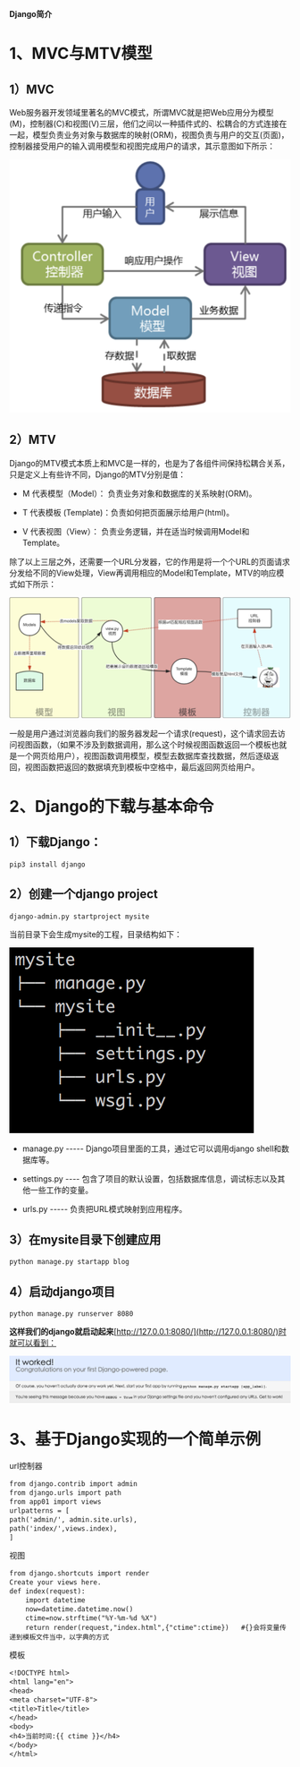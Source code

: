 **Django简介**

# 1、MVC与MTV模型

## 1）MVC

Web服务器开发领域里著名的MVC模式，所谓MVC就是把Web应用分为模型(M)，控制器(C)和视图(V)三层，他们之间以一种插件式的、松耦合的方式连接在一起，模型负责业务对象与数据库的映射(ORM)，视图负责与用户的交互(页面)，控制器接受用户的输入调用模型和视图完成用户的请求，其示意图如下所示：

![](images/WEBRESOURCE3b4be9c926ad31c7f49cc7b7cc0ff248截图.png)

## 2）MTV

Django的MTV模式本质上和MVC是一样的，也是为了各组件间保持松耦合关系，只是定义上有些许不同，Django的MTV分别是值：

- M 代表模型（Model）： 负责业务对象和数据库的关系映射(ORM)。

- T 代表模板 (Template)：负责如何把页面展示给用户(html)。

- V 代表视图（View）：   负责业务逻辑，并在适当时候调用Model和Template。

除了以上三层之外，还需要一个URL分发器，它的作用是将一个个URL的页面请求分发给不同的View处理，View再调用相应的Model和Template，MTV的响应模式如下所示：

![](images/WEBRESOURCEa44086ea373c428584e4b862300ccce5截图.png)

一般是用户通过浏览器向我们的服务器发起一个请求(request)，这个请求回去访问视图函数，（如果不涉及到数据调用，那么这个时候视图函数返回一个模板也就是一个网页给用户），视图函数调用模型，模型去数据库查找数据，然后逐级返回，视图函数把返回的数据填充到模板中空格中，最后返回网页给用户。

# 2、Django的下载与基本命令

## 1）下载Django：

```
pip3 install django
```

## 2）创建一个django project

```
django-admin.py startproject mysite
```

当前目录下会生成mysite的工程，目录结构如下：

![](images/WEBRESOURCE7be2febebb1c62239559a378a4901aea截图.png)

- manage.py ----- Django项目里面的工具，通过它可以调用django shell和数据库等。

- settings.py ---- 包含了项目的默认设置，包括数据库信息，调试标志以及其他一些工作的变量。

- urls.py ----- 负责把URL模式映射到应用程序。

## 3）在mysite目录下创建应用

```
python manage.py startapp blog
```

## 4）启动django项目

```
python manage.py runserver 8080
```

**这样我们的django就启动起来**[http://127.0.0.1:8080/](http://127.0.0.1:8080/)时就可以看到：

![](images/WEBRESOURCE756a65ef55678065b769fa104421b210截图.png)

# 3、基于Django实现的一个简单示例

url控制器

```
from django.contrib import admin
from django.urls import path
from app01 import views
urlpatterns = [
path('admin/', admin.site.urls),
path('index/',views.index),
]
```

视图

```
from django.shortcuts import render
Create your views here.
def index(request):
    import datetime
    now=datetime.datetime.now()
    ctime=now.strftime("%Y-%m-%d %X")
    return render(request,"index.html",{"ctime":ctime})   #{}会将变量传递到模板文件当中，以字典的方式
```

模板

```
<!DOCTYPE html>
<html lang="en">
<head>
<meta charset="UTF-8">
<title>Title</title>
</head>
<body>
<h4>当前时间:{{ ctime }}</h4>
</body>
</html>
```